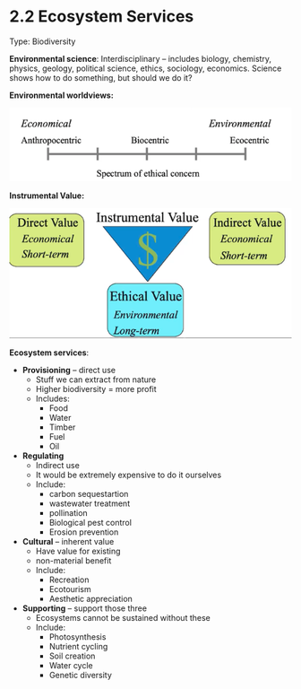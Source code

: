 # 2.2 Ecosystem Services

Type: Biodiversity

**Environmental science**: Interdisciplinary – includes biology, chemistry, physics, geology, political science, ethics, sociology, economics. Science shows how to do something, but should we do it?

**Environmental worldviews:**

![2%202%20Ecosystem%20Services%2053441fbe9edc4a13a6dfe68b0dd15829/Screen_Shot_2021-05-16_at_12.52.15_PM.png](2%202%20Ecosystem%20Services%2053441fbe9edc4a13a6dfe68b0dd15829/Screen_Shot_2021-05-16_at_12.52.15_PM.png)

**Instrumental Value:**

![2%202%20Ecosystem%20Services%2053441fbe9edc4a13a6dfe68b0dd15829/Screen_Shot_2021-05-16_at_12.53.24_PM.png](2%202%20Ecosystem%20Services%2053441fbe9edc4a13a6dfe68b0dd15829/Screen_Shot_2021-05-16_at_12.53.24_PM.png)

**Ecosystem services**:

- **Provisioning** – direct use
    - Stuff we can extract from nature
    - Higher biodiversity = more profit
    - Includes:
        - Food
        - Water
        - Timber
        - Fuel
        - Oil
- **Regulating**
    - Indirect use
    - It would be extremely expensive to do it ourselves
    - Include:
        - carbon sequestartion
        - wastewater treatment
        - pollination
        - Biological pest control
        - Erosion prevention
- **Cultural** – inherent value
    - Have value for existing
    - non-material benefit
    - Include:
        - Recreation
        - Ecotourism
        - Aesthetic appreciation
- **Supporting** – support those three
    - Ecosystems cannot be sustained without these
    - Include:
        - Photosynthesis
        - Nutrient cycling
        - Soil creation
        - Water cycle
        - Genetic diversity